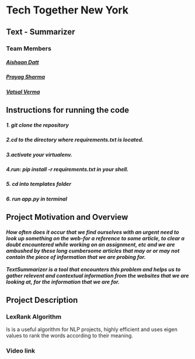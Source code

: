 # Tech Together New York
## Text - Summarizer

### Team Members
##### [Aishaan Datt](https://github.com/aishaandatt)
##### [Prayag Sharma](https://github.com/prayag2301)
##### [Vatsal Verma](https://github.com/vatsal259)

## Instructions for running the code
##### 1. git clone the repository
##### 2.cd to the directory where requirements.txt is located.
##### 3.activate your virtualenv.
##### 4.run: pip install -r requirements.txt in your shell.
##### 5. cd into templates folder
##### 6. run app.py in terminal

## Project Motivation and Overview
##### How often does it occur that we find ourselves with an urgent need to look up something on the web-for a reference to some article, to clear a doubt encountered while working on an assignment, etc and we are ambushed by these long cumbersome articles that may or or may not contain the piece of information that we are probing for. <br></br>TextSummarizer is a tool that encounters this problem and helps us to gather relevent and contextual information from the websites that we are looking at, for the information that we are for.

## Project Description
### LexRank Algorithm
Is is a useful algorithm for NLP projects, highly efficient and uses eigen values to rank the words according to their meaning.
### Video link
